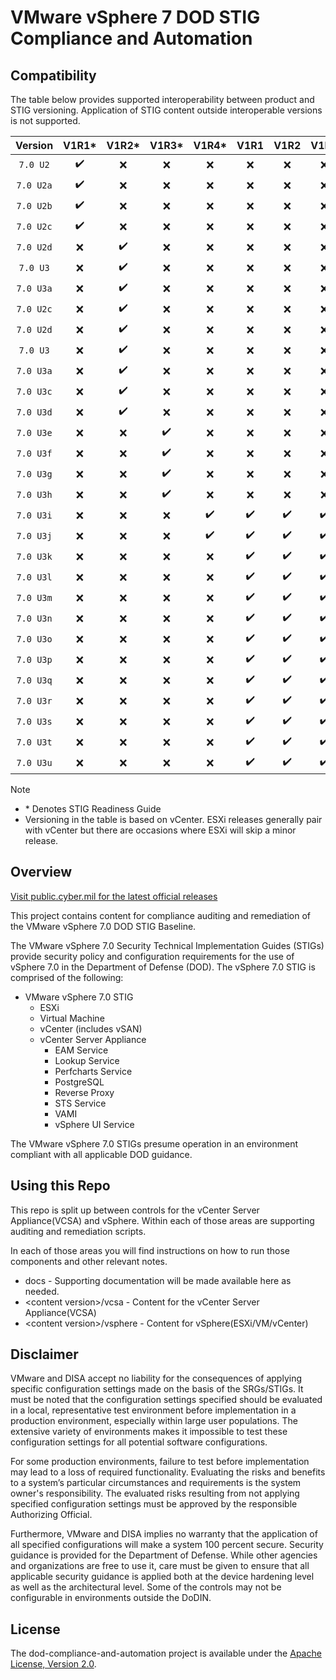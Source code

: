 # VMware vSphere 7 DOD STIG Compliance and Automation

## Compatibility
The table below provides supported interoperability between product and STIG versioning. Application of STIG content outside interoperable versions is not supported.

|      Version      |        V1R1*       |         V1R2*      |         V1R3*      |         V1R4*      |         V1R1       |         V1R2       |         V1R3       |         V1R4       |
|:-----------------:|:------------------:|:------------------:|:------------------:|:------------------:|:------------------:|:------------------:|:------------------:|:------------------:|
|     `7.0 U2`      | :heavy_check_mark: |         :x:        |         :x:        |         :x:        |         :x:        |         :x:        |         :x:        |         :x:        |
|     `7.0 U2a`     | :heavy_check_mark: |         :x:        |         :x:        |         :x:        |         :x:        |         :x:        |         :x:        |         :x:        |
|     `7.0 U2b`     | :heavy_check_mark: |         :x:        |         :x:        |         :x:        |         :x:        |         :x:        |         :x:        |         :x:        |
|     `7.0 U2c`     | :heavy_check_mark: |         :x:        |         :x:        |         :x:        |         :x:        |         :x:        |         :x:        |         :x:        |
|     `7.0 U2d`     |        :x:         | :heavy_check_mark: |         :x:        |         :x:        |         :x:        |         :x:        |         :x:        |         :x:        |
|     `7.0 U3`      |        :x:         | :heavy_check_mark: |         :x:        |         :x:        |         :x:        |         :x:        |         :x:        |         :x:        |
|     `7.0 U3a`     |        :x:         | :heavy_check_mark: |         :x:        |         :x:        |         :x:        |         :x:        |         :x:        |         :x:        |
|     `7.0 U2c`     |        :x:         | :heavy_check_mark: |         :x:        |         :x:        |         :x:        |         :x:        |         :x:        |         :x:        |
|     `7.0 U2d`     |        :x:         | :heavy_check_mark: |         :x:        |         :x:        |         :x:        |         :x:        |         :x:        |         :x:        |
|     `7.0 U3`      |        :x:         | :heavy_check_mark: |         :x:        |         :x:        |         :x:        |         :x:        |         :x:        |         :x:        |
|     `7.0 U3a`     |        :x:         | :heavy_check_mark: |         :x:        |         :x:        |         :x:        |         :x:        |         :x:        |         :x:        |
|     `7.0 U3c`     |        :x:         | :heavy_check_mark: |         :x:        |         :x:        |         :x:        |         :x:        |         :x:        |         :x:        |
|     `7.0 U3d`     |        :x:         | :heavy_check_mark: |         :x:        |         :x:        |         :x:        |         :x:        |         :x:        |         :x:        |
|     `7.0 U3e`     |        :x:         |         :x:        | :heavy_check_mark: |         :x:        |         :x:        |         :x:        |         :x:        |         :x:        |
|     `7.0 U3f`     |        :x:         |         :x:        | :heavy_check_mark: |         :x:        |         :x:        |         :x:        |         :x:        |         :x:        |
|     `7.0 U3g`     |        :x:         |         :x:        | :heavy_check_mark: |         :x:        |         :x:        |         :x:        |         :x:        |         :x:        |
|     `7.0 U3h`     |        :x:         |         :x:        | :heavy_check_mark: |         :x:        |         :x:        |         :x:        |         :x:        |         :x:        |
|     `7.0 U3i`     |        :x:         |         :x:        |         :x:        | :heavy_check_mark: | :heavy_check_mark: | :heavy_check_mark: | :heavy_check_mark: | :heavy_check_mark: |
|     `7.0 U3j`     |        :x:         |         :x:        |         :x:        | :heavy_check_mark: | :heavy_check_mark: | :heavy_check_mark: | :heavy_check_mark: | :heavy_check_mark: |
|     `7.0 U3k`     |        :x:         |         :x:        |         :x:        |         :x:        | :heavy_check_mark: | :heavy_check_mark: | :heavy_check_mark: | :heavy_check_mark: |
|     `7.0 U3l`     |        :x:         |         :x:        |         :x:        |         :x:        | :heavy_check_mark: | :heavy_check_mark: | :heavy_check_mark: | :heavy_check_mark: |
|     `7.0 U3m`     |        :x:         |         :x:        |         :x:        |         :x:        | :heavy_check_mark: | :heavy_check_mark: | :heavy_check_mark: | :heavy_check_mark: |
|     `7.0 U3n`     |        :x:         |         :x:        |         :x:        |         :x:        | :heavy_check_mark: | :heavy_check_mark: | :heavy_check_mark: | :heavy_check_mark: |
|     `7.0 U3o`     |        :x:         |         :x:        |         :x:        |         :x:        | :heavy_check_mark: | :heavy_check_mark: | :heavy_check_mark: | :heavy_check_mark: |
|     `7.0 U3p`     |        :x:         |         :x:        |         :x:        |         :x:        | :heavy_check_mark: | :heavy_check_mark: | :heavy_check_mark: | :heavy_check_mark: |
|     `7.0 U3q`     |        :x:         |         :x:        |         :x:        |         :x:        | :heavy_check_mark: | :heavy_check_mark: | :heavy_check_mark: | :heavy_check_mark: |
|     `7.0 U3r`     |        :x:         |         :x:        |         :x:        |         :x:        | :heavy_check_mark: | :heavy_check_mark: | :heavy_check_mark: | :heavy_check_mark: |
|     `7.0 U3s`     |        :x:         |         :x:        |         :x:        |         :x:        | :heavy_check_mark: | :heavy_check_mark: | :heavy_check_mark: | :heavy_check_mark: |
|     `7.0 U3t`     |        :x:         |         :x:        |         :x:        |         :x:        | :heavy_check_mark: | :heavy_check_mark: | :heavy_check_mark: | :heavy_check_mark: |
|     `7.0 U3u`     |        :x:         |         :x:        |         :x:        |         :x:        | :heavy_check_mark: | :heavy_check_mark: | :heavy_check_mark: | :heavy_check_mark: |

> [!NOTE]
> - \* Denotes STIG Readiness Guide  
> - Versioning in the table is based on vCenter. ESXi releases generally pair with vCenter but there are occasions where ESXi will skip a minor release. 

## Overview
[Visit public.cyber.mil for the latest official releases](https://public.cyber.mil/stigs/)

This project contains content for compliance auditing and remediation of the VMware vSphere 7.0 DOD STIG Baseline.

The VMware vSphere 7.0 Security Technical Implementation Guides (STIGs) provide security policy and configuration requirements for the use of vSphere 7.0 in the Department of Defense (DOD). The vSphere 7.0 STIG is comprised of the following:

- VMware vSphere 7.0 STIG
  - ESXi
  - Virtual Machine
  - vCenter (includes vSAN)
  - vCenter Server Appliance
    - EAM Service
    - Lookup Service
    - Perfcharts Service
    - PostgreSQL
    - Reverse Proxy
    - STS Service
    - VAMI
    - vSphere UI Service

The VMware vSphere 7.0 STIGs presume operation in an environment compliant with all applicable DOD guidance.

## Using this Repo
This repo is split up between controls for the vCenter Server Appliance(VCSA) and vSphere.  Within each of those areas are supporting auditing and remediation scripts.  

In each of those areas you will find instructions on how to run those components and other relevant notes.  

- docs - Supporting documentation will be made available here as needed.
- \<content version\>/vcsa - Content for the vCenter Server Appliance(VCSA)
- \<content version\>/vsphere - Content for vSphere(ESXi/VM/vCenter)

## Disclaimer
VMware and DISA accept no liability for the consequences of applying specific configuration settings made on the basis of the SRGs/STIGs. It must be noted that the configuration settings specified should be evaluated in a local, representative test environment before implementation in a production environment, especially within large user populations. The extensive variety of environments makes it impossible to test these configuration settings for all potential software configurations.

For some production environments, failure to test before implementation may lead to a loss of required functionality. Evaluating the risks and benefits to a system’s particular circumstances and requirements is the system owner's responsibility. The evaluated risks resulting from not applying specified configuration settings must be approved by the responsible Authorizing Official.

Furthermore, VMware and DISA implies no warranty that the application of all specified configurations will make a system 100 percent secure. Security guidance is provided for the Department of Defense. While other agencies and organizations are free to use it, care must be given to ensure that all applicable security guidance is applied both at the device hardening level as well as the architectural level. Some of the controls may not be configurable in environments outside the DoDIN.

## License
The dod-compliance-and-automation project is available under the [Apache License, Version 2.0](LICENSE).
